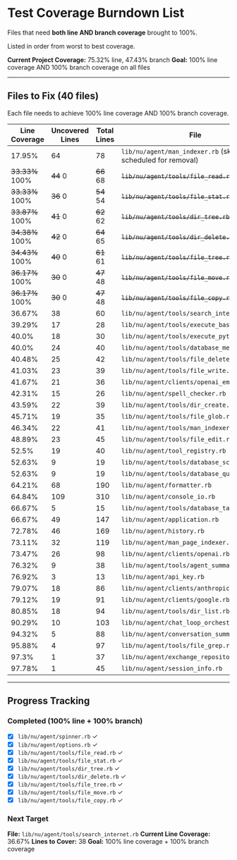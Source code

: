 # Test Coverage Burndown List

Files that need **both line AND branch coverage** brought to 100%.

Listed in order from worst to best coverage.

**Current Project Coverage:** 75.32% line, 47.43% branch
**Goal:** 100% line coverage AND 100% branch coverage on all files

---

## Files to Fix (40 files)

Each file needs to achieve 100% line coverage AND 100% branch coverage.

| Line Coverage | Uncovered Lines | Total Lines | File |
|---------------|----------------|-------------|------|
|  17.95% |             64 |          78 | `lib/nu/agent/man_indexer.rb` (skip - scheduled for removal) |
|  ~~33.33%~~ 100% |             ~~44~~ 0 |          ~~66~~ 68 | ~~`lib/nu/agent/tools/file_read.rb`~~ ✓ |
|  ~~33.33%~~ 100% |             ~~36~~ 0 |          ~~54~~ 54 | ~~`lib/nu/agent/tools/file_stat.rb`~~ ✓ |
|  ~~33.87%~~ 100% |             ~~41~~ 0 |          ~~62~~ 62 | ~~`lib/nu/agent/tools/dir_tree.rb`~~ ✓ |
|  ~~34.38%~~ 100% |             ~~42~~ 0 |          ~~64~~ 65 | ~~`lib/nu/agent/tools/dir_delete.rb`~~ ✓ |
|  ~~34.43%~~ 100% |             ~~40~~ 0 |          ~~61~~ 61 | ~~`lib/nu/agent/tools/file_tree.rb`~~ ✓ |
|  ~~36.17%~~ 100% |             ~~30~~ 0 |          ~~47~~ 48 | ~~`lib/nu/agent/tools/file_move.rb`~~ ✓ |
|  ~~36.17%~~ 100% |             ~~30~~ 0 |          ~~47~~ 48 | ~~`lib/nu/agent/tools/file_copy.rb`~~ ✓ |
|  36.67% |             38 |          60 | `lib/nu/agent/tools/search_internet.rb` |
|  39.29% |             17 |          28 | `lib/nu/agent/tools/execute_bash.rb` |
|   40.0% |             18 |          30 | `lib/nu/agent/tools/execute_python.rb` |
|   40.0% |             24 |          40 | `lib/nu/agent/tools/database_message.rb` |
|  40.48% |             25 |          42 | `lib/nu/agent/tools/file_delete.rb` |
|  41.03% |             23 |          39 | `lib/nu/agent/tools/file_write.rb` |
|  41.67% |             21 |          36 | `lib/nu/agent/clients/openai_embeddings.rb` |
|  42.31% |             15 |          26 | `lib/nu/agent/spell_checker.rb` |
|  43.59% |             22 |          39 | `lib/nu/agent/tools/dir_create.rb` |
|  45.71% |             19 |          35 | `lib/nu/agent/tools/file_glob.rb` |
|  46.34% |             22 |          41 | `lib/nu/agent/tools/man_indexer.rb` |
|  48.89% |             23 |          45 | `lib/nu/agent/tools/file_edit.rb` |
|   52.5% |             19 |          40 | `lib/nu/agent/tool_registry.rb` |
|  52.63% |              9 |          19 | `lib/nu/agent/tools/database_schema.rb` |
|  52.63% |              9 |          19 | `lib/nu/agent/tools/database_query.rb` |
|  64.21% |             68 |         190 | `lib/nu/agent/formatter.rb` |
|  64.84% |            109 |         310 | `lib/nu/agent/console_io.rb` |
|  66.67% |              5 |          15 | `lib/nu/agent/tools/database_tables.rb` |
|  66.67% |             49 |         147 | `lib/nu/agent/application.rb` |
|  72.78% |             46 |         169 | `lib/nu/agent/history.rb` |
|  73.11% |             32 |         119 | `lib/nu/agent/man_page_indexer.rb` |
|  73.47% |             26 |          98 | `lib/nu/agent/clients/openai.rb` |
|  76.32% |              9 |          38 | `lib/nu/agent/tools/agent_summarizer.rb` |
|  76.92% |              3 |          13 | `lib/nu/agent/api_key.rb` |
|  79.07% |             18 |          86 | `lib/nu/agent/clients/anthropic.rb` |
|  79.12% |             19 |          91 | `lib/nu/agent/clients/google.rb` |
|  80.85% |             18 |          94 | `lib/nu/agent/tools/dir_list.rb` |
|  90.29% |             10 |         103 | `lib/nu/agent/chat_loop_orchestrator.rb` |
|  94.32% |              5 |          88 | `lib/nu/agent/conversation_summarizer.rb` |
|  95.88% |              4 |          97 | `lib/nu/agent/tools/file_grep.rb` |
|   97.3% |              1 |          37 | `lib/nu/agent/exchange_repository.rb` |
|  97.78% |              1 |          45 | `lib/nu/agent/session_info.rb` |

---

## Progress Tracking

### Completed (100% line + 100% branch)
- [x] `lib/nu/agent/spinner.rb` ✓
- [x] `lib/nu/agent/options.rb` ✓
- [x] `lib/nu/agent/tools/file_read.rb` ✓
- [x] `lib/nu/agent/tools/file_stat.rb` ✓
- [x] `lib/nu/agent/tools/dir_tree.rb` ✓
- [x] `lib/nu/agent/tools/dir_delete.rb` ✓
- [x] `lib/nu/agent/tools/file_tree.rb` ✓
- [x] `lib/nu/agent/tools/file_move.rb` ✓
- [x] `lib/nu/agent/tools/file_copy.rb` ✓

### Next Target

**File:** `lib/nu/agent/tools/search_internet.rb`
**Current Line Coverage:** 36.67%
**Lines to Cover:** 38
**Goal:** 100% line coverage + 100% branch coverage
